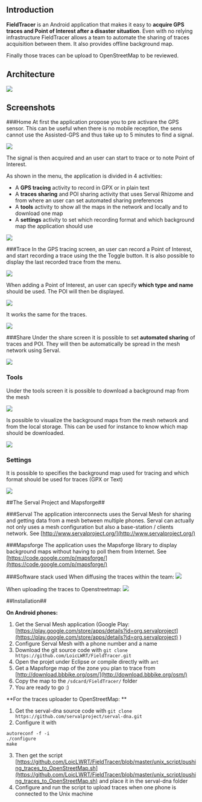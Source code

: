 ## Introduction ##

**FieldTracer** is an Android application that makes it easy to **acquire GPS traces and Point of Interest after a disaster situation**. Even with no relying infrastructure FieldTracer allows a team to automate the sharing of traces acquisition between them. It also provides offline background map.

Finally those traces can be upload to OpenStreetMap to be reviewed.

## Architecture ##

![](documentation/architecture.png)

## Screenshots ##
###Home
At first the application propose you to pre activare the GPS sensor. This can be useful when there is no mobile reception, the sens cannot use the Assisted-GPS and thus take up to 5 minutes to find a signal.

![](documentation/home_page.png)

The signal is then acquired and an user can start to trace or to note Point of Interest.

As shown in the menu, the application is divided in 4 activities:

- A **GPS tracing** activity to record in GPX or in plain text
- A **traces sharing** and POI sharing activity that uses Serval Rhizome and from where an user can set automated sharing preferences
- A **tools** activity to show all the maps in the network and locally and to download one map
- A **settings** activity to set which recording format and which background map the application should use

![](documentation/menu.png)

###Trace
In the GPS tracing screen, an user can record a Point of Interest, and start recording a trace using the the Toggle button.
It is also possible to display the last recorded trace from the menu.

![](documentation/tracing_zoom.png)

When adding a Point of Interest, an user can specify **which type and name** should be used. The POI will then be displayed.

![](documentation/poi_details.png)

It works the same for the traces.

![](documentation/trace_details.png)

###Share
Under the share screen it is possible to set **automated sharing** of traces and POI. They will then be automatically be spread in the mesh network using Serval.

![](documentation/share.png)

### Tools
Under the tools screen it is possible to download a background map from the mesh

![](documentation/tools.png)

Is possible to visualize the background maps from the mesh network and from the local storage. This can be used for instance to know which map should be downloaded.

![](documentation/all_map_visualization.png)

### Settings
It is possible to specifies the background map used for tracing and which format should be used for traces (GPX or Text)

![](documentation/settings.png)


##The Serval Project and Mapsforge##

###Serval
The application interconnects uses the Serval Mesh for sharing and getting data from a mesh between multiple phones. Serval can actually not only uses a mesh configuration but also a base-station / clients network.
See [http://www.servalproject.org/](http://www.servalproject.org/)

###Mapsforge
The application uses the Mapsforge library to display background maps without having to poll them from Internet.
See [https://code.google.com/p/mapsforge/](https://code.google.com/p/mapsforge/)

###Software stack used
When diffusing the traces within the team:
![](documentation/stack_diffusion.png)

When uploading the traces to Openstreetmap:
![](documentation/stack_upload.png)

##Installation##

**On Android phones:**

1. Get the Serval Mesh application (Google Play: [https://play.google.com/store/apps/details?id=org.servalproject](https://play.google.com/store/apps/details?id=org.servalproject) )
2. Configure Serval Mesh with a phone number and a name
2. Download the git source code with `git clone https://github.com/LoicLWRT/FieldTracer.git`
3. Open the projet under Eclipse or compile directly with `ant`
2. Get a Mapsforge map of the zone you plan to trace from [http://download.bbbike.org/osm/](http://download.bbbike.org/osm/)
3. Copy the map to the `/sdcard/FieldTracer/` folder
4. You are ready to go :)


**For the traces uploader to OpenStreetMap: **

1. Get the serval-dna source code with `git clone https://github.com/servalproject/serval-dna.git`
2. Configure it with
```
autoreconf -f -i
./configure
make
```
3. Then get the script [https://github.com/LoicLWRT/FieldTracer/blob/master/unix_script/pushing_traces_to_OpenStreetMap.sh](https://github.com/LoicLWRT/FieldTracer/blob/master/unix_script/pushing_traces_to_OpenStreetMap.sh) and place it in the serval-dna folder
4. Configure and run the script to upload traces when one phone is connected to the Unix machine 